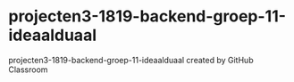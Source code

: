 # projecten3-1819-backend-groep-11-ideaalduaal
projecten3-1819-backend-groep-11-ideaalduaal created by GitHub Classroom
